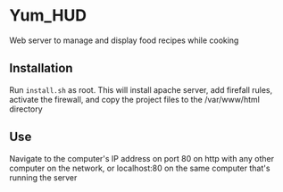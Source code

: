 # Yum_HUD
Web server to manage and display food recipes while cooking

## Installation
Run `install.sh` as root. This will install apache server, add firefall rules, activate the firewall, and copy the project files to the /var/www/html directory

## Use
Navigate to the computer's IP address on port 80 on http with any other computer on the network, or localhost:80 on the same computer that's running the server

